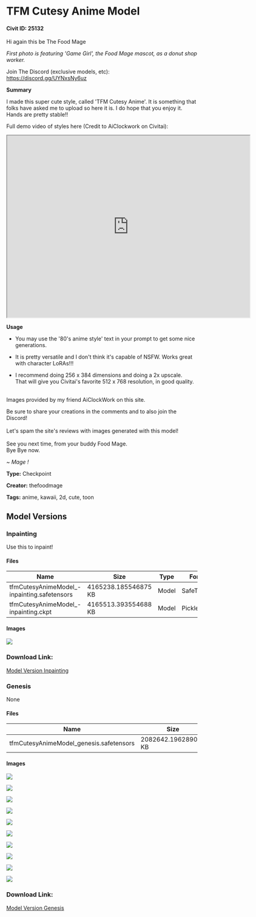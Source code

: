 # TFM Cutesy Anime Model

#### Civit ID: 25132

<p>Hi again this be The Food Mage</p><p><em>First photo is featuring 'Game Girl', the Food Mage mascot, as a donut shop worker.</em></p><p>Join The Discord (exclusive models, etc):<br /><a target="_blank" rel="ugc" href="https://discord.gg/UYNxsNy6uz">https://discord.gg/UYNxsNy6uz</a></p><p><strong>Summary</strong></p><p>I made this super cute style, called 'TFM Cutesy Anime'. It is something that folks have asked me to upload so here it is. I do hope that you enjoy it. Hands are pretty stable!!</p><p>Full demo video of styles here (Credit to AiClockwork on Civitai):</p><div data-youtube-video><iframe width="640" height="480" allowfullscreen="true" autoplay="false" disablekbcontrols="false" enableiframeapi="false" endtime="0" ivloadpolicy="0" loop="false" modestbranding="false" origin playlist src="https://www.youtube.com/embed/RidQsxfX8K0" start="0"></iframe></div><p><strong>Usage</strong></p><ul><li><p>You may use the '80's anime style' text in your prompt to get some nice generations.</p></li><li><p>It is pretty versatile and I don't think it's capable of NSFW. Works great with character LoRAs!!!</p></li><li><p>I recommend doing 256 x 384 dimensions and doing a 2x upscale.<br />That will give you Civitai's favorite 512 x 768 resolution, in good quality.</p></li></ul><p><br />Images provided by my friend AiClockWork on this site.</p><p>Be sure to share your creations in the comments and to also join the Discord!<br /><br />Let's spam the site's reviews with images generated with this model!<br /><br />See you next time, from your buddy Food Mage.<br />Bye Bye now.</p><p></p><p><em>~ Mage !</em></p>

**Type:** Checkpoint

**Creator:** thefoodmage

**Tags:** anime, kawaii, 2d, cute, toon

## Model Versions

### Inpainting

<p>Use this to inpaint!</p>

#### Files

| Name | Size | Type | Format | Download Url | AutoV1 | AutoV2 | SHA256 | CRC32 | BLAKE3 |
| --- | --- | --- | --- | --- | --- | --- | --- | --- | --- |
| tfmCutesyAnimeModel_-inpainting.safetensors | 4165238.185546875 KB | Model | SafeTensor | https://civitai.com/api/download/models/38226 | 8943B598 | 6BF1A3B807 | 6BF1A3B807B26DF0B896E8FAE5F8BA8E2932D5082E55A6F7D3F7B745A90344FD | 5F3B0010 | 49FC37007A9D839AA228C894A2AC156DEF64BA305B4C922EF26F438423E060A6 |
| tfmCutesyAnimeModel_-inpainting.ckpt | 4165513.393554688 KB | Model | PickleTensor | https://civitai.com/api/download/models/38226?type=Model&format=PickleTensor&size=full&fp=fp16 | 039952D1 | 4D908AB3D2 | 4D908AB3D2686BF23303DBE9A36B07912B1CE94D249777501DE6A90F008A9556 | FEAEC5A9 | C0E2F5D50EAEF6829CFEAC5A6E65254CBDA6DFEC64F2433EBEE4D92042213265 |

#### Images

<p><img src="https://image.civitai.com/xG1nkqKTMzGDvpLrqFT7WA/110902e4-bbbb-4302-1671-c33b5c6f9800/width=450/430269.jpeg" /></p>

### Download Link:

[Model Version Inpainting](https://civitai.com/api/download/models/38226)

### Genesis

None

#### Files

| Name | Size | Type | Format | Download Url | AutoV1 | AutoV2 | SHA256 | CRC32 | BLAKE3 |
| --- | --- | --- | --- | --- | --- | --- | --- | --- | --- |
| tfmCutesyAnimeModel_genesis.safetensors | 2082642.196289062 KB | Model | SafeTensor | https://civitai.com/api/download/models/30074 | 9EDE614E | A86631864A | A86631864A42002055F006772FC8A6556F0A6B5F6432FA926B3AA2903712CCC2 | AB089D5B | 78AC764AF38FA26AEC3B456BC693D99C68608611292DD2697625BDB75F52F8AC |

#### Images

<p><img src="https://image.civitai.com/xG1nkqKTMzGDvpLrqFT7WA/739bed93-d3b6-44eb-a0df-a33c0a9ac600/width=450/341148.jpeg" /></p>

<p><img src="https://image.civitai.com/xG1nkqKTMzGDvpLrqFT7WA/087c57d4-a41d-4987-2756-f29a07ab1d00/width=450/342392.jpeg" /></p>

<p><img src="https://image.civitai.com/xG1nkqKTMzGDvpLrqFT7WA/ff3a1d7e-c753-4b5d-a55f-2f24dd9ffd00/width=450/341753.jpeg" /></p>

<p><img src="https://image.civitai.com/xG1nkqKTMzGDvpLrqFT7WA/05875279-2e41-43cf-93ae-e0ec90572300/width=450/341159.jpeg" /></p>

<p><img src="https://image.civitai.com/xG1nkqKTMzGDvpLrqFT7WA/d734264b-96e9-4abb-6f9b-cd54fa9fa400/width=450/341164.jpeg" /></p>

<p><img src="https://image.civitai.com/xG1nkqKTMzGDvpLrqFT7WA/3ef2c83c-4206-4af6-ad65-55dc44a93000/width=450/341163.jpeg" /></p>

<p><img src="https://image.civitai.com/xG1nkqKTMzGDvpLrqFT7WA/d5040186-5f8b-4ae0-058f-d1139d940500/width=450/341162.jpeg" /></p>

<p><img src="https://image.civitai.com/xG1nkqKTMzGDvpLrqFT7WA/cc519703-b044-4f69-5458-d5077f1c4500/width=450/341161.jpeg" /></p>

<p><img src="https://image.civitai.com/xG1nkqKTMzGDvpLrqFT7WA/91513ec4-1321-4fac-a5fa-d701c7956d00/width=450/341160.jpeg" /></p>

<p><img src="https://image.civitai.com/xG1nkqKTMzGDvpLrqFT7WA/516a6b41-ae77-41d6-a4cd-7201bbcdc600/width=450/341150.jpeg" /></p>

### Download Link:

[Model Version Genesis](https://civitai.com/api/download/models/30074)

